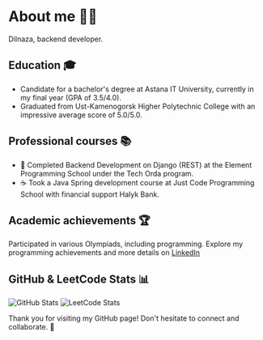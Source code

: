 # About me 👩‍💻

Dilnaza, backend developer.

## Education 🎓

- Candidate for a bachelor's degree at Astana IT University, currently in my final year (GPA of 3.5/4.0).
- Graduated from Ust-Kamenogorsk Higher Polytechnic College with an impressive average score of 5.0/5.0.

## Professional courses 📚

- 🐍 Completed Backend Development on Django (REST) ​​at the Element Programming School under the Tech Orda program.
- ☕ Took a Java Spring development course at Just Code Programming School with financial support Halyk Bank.

## Academic achievements 🏆

Participated in various Olympiads, including programming. Explore my programming achievements and more details on [LinkedIn](https://www.linkedin.com/in/dilnaza-baidakhanova/)

## GitHub & LeetCode Stats 📊

![GitHub Stats](https://github-readme-stats.vercel.app/api?username=dillnaza&show_icons=true)
![LeetCode Stats](https://leetcard.jacoblin.cool/dillnazza)

Thank you for visiting my GitHub page! Don't hesitate to connect and collaborate. 🚀
